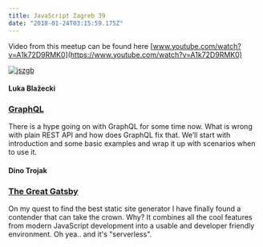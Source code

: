 ```yaml
---
title: JavaScript Zagreb 39
date: "2018-01-24T03:15:59.175Z"
---
```


Video from this meetup can be found here [www.youtube.com/watch?v=A1k72D9RMK0](https://www.youtube.com/watch?v=A1k72D9RMK0)

[![jszgb](https://img.youtube.com/vi/A1k72D9RMK0/0.jpg)](https://www.youtube.com/watch?v=A1k72D9RMK0)


#### Luka Blažecki

### [GraphQL](https://github.com/lblazecki/graphql-presentations)

There is a hype going on with GraphQL for some time now.
What is wrong with plain REST API and how does GraphQL fix that.
We’ll start with introduction and some basic examples and wrap it up with scenarios when to use it.

#### Dino Trojak
### [The Great Gatsby](https://github.com/dinodsaurus/jszgb39)

On my quest to find the best static site generator I have finally found a contender that can take the crown. Why? It combines all the cool features from modern JavaScript development into a usable and developer friendly environment. Oh yea.. and it's "serverless".